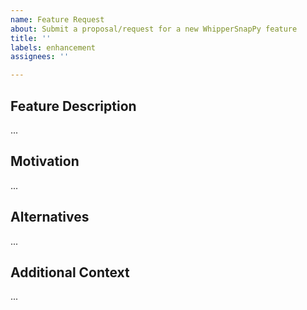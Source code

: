 ```yaml
---
name: Feature Request
about: Submit a proposal/request for a new WhipperSnapPy feature
title: ''
labels: enhancement
assignees: ''

---
```


## Feature Description
<!-- A clear and concise description of the feature you would like to propose -->
...

## Motivation
<!-- A clear and concise description of the problem that the proposed feature would address. For e.g., I'm always frustrated when [...]. If this is related to a specific issue, refer to it here -->
...

## Alternatives
<!-- A clear and concise description of any alternative solutions or features you've considered, if any. -->
...

## Additional Context
<!-- Add any other context or screenshots about the feature request here. -->
...
